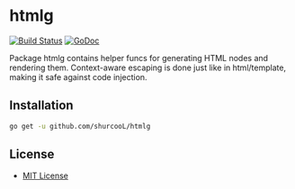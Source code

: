 htmlg
=====

[![Build Status](https://travis-ci.org/shurcooL/htmlg.svg?branch=master)](https://travis-ci.org/shurcooL/htmlg) [![GoDoc](https://godoc.org/github.com/shurcooL/htmlg?status.svg)](https://godoc.org/github.com/shurcooL/htmlg)

Package htmlg contains helper funcs for generating HTML nodes and rendering them.
Context-aware escaping is done just like in html/template, making it safe against code injection.

Installation
------------

```bash
go get -u github.com/shurcooL/htmlg
```

License
-------

-	[MIT License](https://opensource.org/licenses/mit-license.php)
